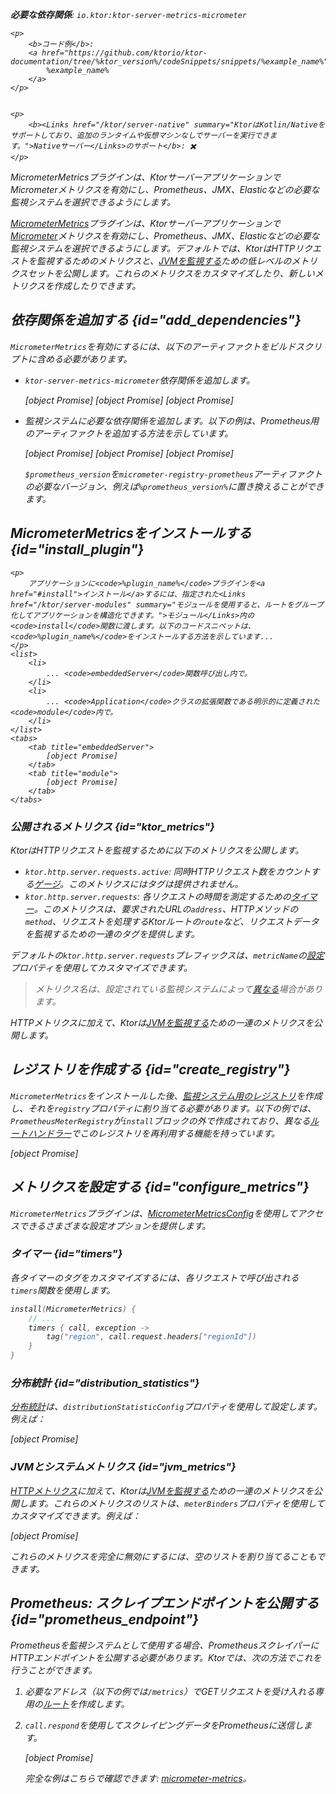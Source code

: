 [//]: # (title: Micrometerメトリクス)

<show-structure for="chapter" depth="2"/>
<primary-label ref="server-plugin"/>

[micrometer_jvm_metrics]: https://micrometer.io/docs/ref/jvm

<var name="package_name" value="io.ktor.server.metrics.micrometer"/>

<tldr>
<p>
<b>必要な依存関係</b>: <code>io.ktor:ktor-server-metrics-micrometer</code>
</p>
<var name="example_name" value="micrometer-metrics"/>

    <p>
        <b>コード例</b>:
        <a href="https://github.com/ktorio/ktor-documentation/tree/%ktor_version%/codeSnippets/snippets/%example_name%">
            %example_name%
        </a>
    </p>
    

    <p>
        <b><Links href="/ktor/server-native" summary="KtorはKotlin/Nativeをサポートしており、追加のランタイムや仮想マシンなしでサーバーを実行できます。">Nativeサーバー</Links>のサポート</b>: ✖️
    </p>
    
</tldr>

<link-summary>MicrometerMetricsプラグインは、KtorサーバーアプリケーションでMicrometerメトリクスを有効にし、Prometheus、JMX、Elasticなどの必要な監視システムを選択できるようにします。</link-summary>

[MicrometerMetrics](https://api.ktor.io/ktor-server/ktor-server-plugins/ktor-server-metrics-micrometer/io.ktor.server.metrics.micrometer/-micrometer-metrics)プラグインは、Ktorサーバーアプリケーションで[Micrometer](https://micrometer.io/docs)メトリクスを有効にし、Prometheus、JMX、Elasticなどの必要な監視システムを選択できるようにします。デフォルトでは、KtorはHTTPリクエストを監視するためのメトリクスと、[JVMを監視する][micrometer_jvm_metrics]ための低レベルのメトリクスセットを公開します。これらのメトリクスをカスタマイズしたり、新しいメトリクスを作成したりできます。

## 依存関係を追加する {id="add_dependencies"}
`MicrometerMetrics`を有効にするには、以下のアーティファクトをビルドスクリプトに含める必要があります。
* `ktor-server-metrics-micrometer`依存関係を追加します。

  <var name="artifact_name" value="ktor-server-metrics-micrometer"/>
  
    <tabs group="languages">
        <tab title="Gradle (Kotlin)" group-key="kotlin">
            [object Promise]
        </tab>
        <tab title="Gradle (Groovy)" group-key="groovy">
            [object Promise]
        </tab>
        <tab title="Maven" group-key="maven">
            [object Promise]
        </tab>
    </tabs>
    
  
* 監視システムに必要な依存関係を追加します。以下の例は、Prometheus用のアーティファクトを追加する方法を示しています。

  <var name="group_id" value="io.micrometer"/>
  <var name="artifact_name" value="micrometer-registry-prometheus"/>
  <var name="version" value="prometheus_version"/>
  
    <tabs group="languages">
        <tab title="Gradle (Kotlin)" group-key="kotlin">
            [object Promise]
        </tab>
        <tab title="Gradle (Groovy)" group-key="groovy">
            [object Promise]
        </tab>
        <tab title="Maven" group-key="maven">
            [object Promise]
        </tab>
    </tabs>
    
  
  `$prometheus_version`を`micrometer-registry-prometheus`アーティファクトの必要なバージョン、例えば`%prometheus_version%`に置き換えることができます。

## MicrometerMetricsをインストールする {id="install_plugin"}

<var name="plugin_name" value="MicrometerMetrics"/>

    <p>
        アプリケーションに<code>%plugin_name%</code>プラグインを<a href="#install">インストール</a>するには、指定された<Links href="/ktor/server-modules" summary="モジュールを使用すると、ルートをグループ化してアプリケーションを構造化できます。">モジュール</Links>内の<code>install</code>関数に渡します。以下のコードスニペットは、<code>%plugin_name%</code>をインストールする方法を示しています...
    </p>
    <list>
        <li>
            ... <code>embeddedServer</code>関数呼び出し内で。
        </li>
        <li>
            ... <code>Application</code>クラスの拡張関数である明示的に定義された<code>module</code>内で。
        </li>
    </list>
    <tabs>
        <tab title="embeddedServer">
            [object Promise]
        </tab>
        <tab title="module">
            [object Promise]
        </tab>
    </tabs>
    

### 公開されるメトリクス {id="ktor_metrics"}
KtorはHTTPリクエストを監視するために以下のメトリクスを公開します。
* `ktor.http.server.requests.active`: 同時HTTPリクエスト数をカウントする[ゲージ](https://micrometer.io/docs/concepts#_gauges)。このメトリクスにはタグは提供されません。
* `ktor.http.server.requests`: 各リクエストの時間を測定するための[タイマー](https://micrometer.io/docs/concepts#_timers)。このメトリクスは、要求されたURLの`address`、HTTPメソッドの`method`、リクエストを処理するKtorルートの`route`など、リクエストデータを監視するための一連のタグを提供します。

デフォルトの`ktor.http.server.requests`プレフィックスは、`metricName`の[設定](#configure_metrics)プロパティを使用してカスタマイズできます。

> メトリクス名は、設定されている監視システムによって[異なる](https://micrometer.io/docs/concepts#_naming_meters)場合があります。

HTTPメトリクスに加えて、Ktorは[JVMを監視する](#jvm_metrics)ための一連のメトリクスを公開します。

## レジストリを作成する {id="create_registry"}

`MicrometerMetrics`をインストールした後、[監視システム用のレジストリ](https://micrometer.io/docs/concepts#_registry)を作成し、それを`registry`プロパティに割り当てる必要があります。以下の例では、`PrometheusMeterRegistry`が`install`ブロックの外で作成されており、異なる[ルートハンドラー](server-routing.md)でこのレジストリを再利用する機能を持っています。

[object Promise]

## メトリクスを設定する {id="configure_metrics"}

`MicrometerMetrics`プラグインは、[MicrometerMetricsConfig](https://api.ktor.io/ktor-server/ktor-server-plugins/ktor-server-metrics-micrometer/io.ktor.server.metrics.micrometer/-micrometer-metrics-config/index.html)を使用してアクセスできるさまざまな設定オプションを提供します。

### タイマー {id="timers"}
各タイマーのタグをカスタマイズするには、各リクエストで呼び出される`timers`関数を使用します。
```kotlin
install(MicrometerMetrics) {
    // ...
    timers { call, exception ->
        tag("region", call.request.headers["regionId"])
    }
}
```

### 分布統計 {id="distribution_statistics"}
[分布統計](https://micrometer.io/docs/concepts#_configuring_distribution_statistics)は、`distributionStatisticConfig`プロパティを使用して設定します。例えば：

[object Promise]

### JVMとシステムメトリクス {id="jvm_metrics"}
[HTTPメトリクス](#ktor_metrics)に加えて、Ktorは[JVMを監視する][micrometer_jvm_metrics]ための一連のメトリクスを公開します。これらのメトリクスのリストは、`meterBinders`プロパティを使用してカスタマイズできます。例えば：

[object Promise]

これらのメトリクスを完全に無効にするには、空のリストを割り当てることもできます。

## Prometheus: スクレイプエンドポイントを公開する {id="prometheus_endpoint"}
Prometheusを監視システムとして使用する場合、PrometheusスクレイパーにHTTPエンドポイントを公開する必要があります。Ktorでは、次の方法でこれを行うことができます。
1. 必要なアドレス（以下の例では`/metrics`）でGETリクエストを受け入れる専用の[ルート](server-routing.md)を作成します。
2. `call.respond`を使用してスクレイピングデータをPrometheusに送信します。

   [object Promise]

   完全な例はこちらで確認できます: [micrometer-metrics](https://github.com/ktorio/ktor-documentation/tree/%ktor_version%/codeSnippets/snippets/micrometer-metrics)。
